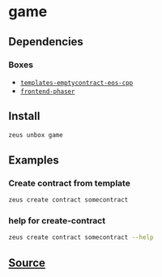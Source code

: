 
game 
====================




## Dependencies
### Boxes
* [`templates-emptycontract-eos-cpp`](templates-emptycontract-eos-cpp.md)
* [`frontend-phaser`](frontend-phaser.md)




## Install
```bash
zeus unbox game
```
## Examples
### Create contract from template 
```bash
zeus create contract somecontract
```
### help for create-contract 
```bash
zeus create contract somecontract --help
```










## [Source](https://github.com/liquidapps-io/zeus-sdk/tree/master/boxes/groups/metaboxes/game)

